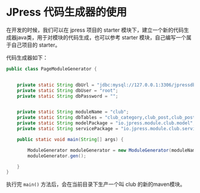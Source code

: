 # JPress 代码生成器的使用



在开发的时候，我们可以在 jpress 项目的 starter 模块下，建立一个新的代码生成器java类，用于对模块的代码生成，也可以参考 starter 模块，自己编写一个属于自己项目的 starter。

代码生成器如下：

```java
public class PageModuleGenerator {


    private static String dbUrl = "jdbc:mysql://127.0.0.1:3306/jpressdb";
    private static String dbUser = "root";
    private static String dbPassword = "";


    private static String moduleName = "club"; 
    private static String dbTables = "club_category,club_post,club_post_comment";
    private static String modelPackage = "io.jpress.module.club.model";
    private static String servicePackage = "io.jpress.module.club.service";

    public static void main(String[] args) {

        ModuleGenerator moduleGenerator = new ModuleGenerator(moduleName, dbUrl, dbUser, dbPassword, dbTables, modelPackage, servicePackage);
        moduleGenerator.gen();

    }
}
```

执行完 `main()` 方法后，会在当前目录下生产一个叫 club 的新的maven模块。